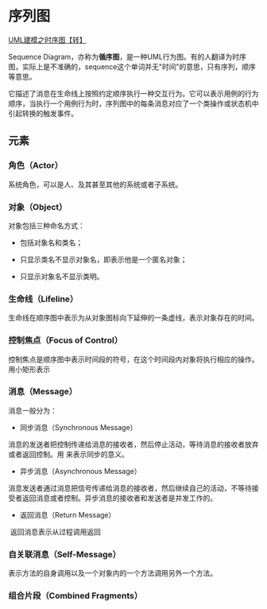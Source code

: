# 序列图

[UML建模之时序图【转】](https://www.cnblogs.com/ywqu/archive/2009/12/22/1629426.html) 

Sequence Diagram，亦称为**循序图**，是一种UML行为图。有的人翻译为时序图，实际上是不准确的，sequence这个单词并无"时间"的意思，只有序列，顺序等意思。

它描述了消息在生命线上按照约定顺序执行一种交互行为。它可以表示用例的行为顺序，当执行一个用例行为时，序列图中的每条消息对应了一个类操作或状态机中引起转换的触发事件。

## 元素

### 角色（Actor）

系统角色，可以是人、及其甚至其他的系统或者子系统。

### 对象（Object）

对象包括三种命名方式：

- 包括对象名和类名；


- 只显示类名不显示对象名，即表示他是一个匿名对象；


- 只显示对象名不显示类明。

### 生命线（Lifeline）

生命线在顺序图中表示为从对象图标向下延伸的一条虚线，表示对象存在的时间。

### 控制焦点（Focus of Control）

控制焦点是顺序图中表示时间段的符号，在这个时间段内对象将执行相应的操作。用小矩形表示

### 消息（Message）

消息一般分为：

- 同步消息（Synchronous Message）

​	消息的发送者把控制传递给消息的接收者，然后停止活动，等待消息的接收者放弃或者返回控制。用	来表示同步的意义。

- 异步消息（Asynchronous Message）

​	消息发送者通过消息把信号传递给消息的接收者，然后继续自己的活动，不等待接受者返回消息或者控制。异步消息的接收者和发送者是并发工作的。

- 返回消息（Return Message）

​	返回消息表示从过程调用返回

### 自关联消息（Self-Message）

表示方法的自身调用以及一个对象内的一个方法调用另外一个方法。

### 组合片段（Combined Fragments）



